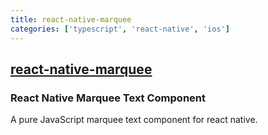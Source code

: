 ```yaml
---
title: react-native-marquee
categories: ['typescript', 'react-native', 'ios']
---
```

## [react-native-marquee](https://github.com/kyo504/react-native-marquee)

### React Native Marquee Text Component


A pure JavaScript marquee text component for react native.
